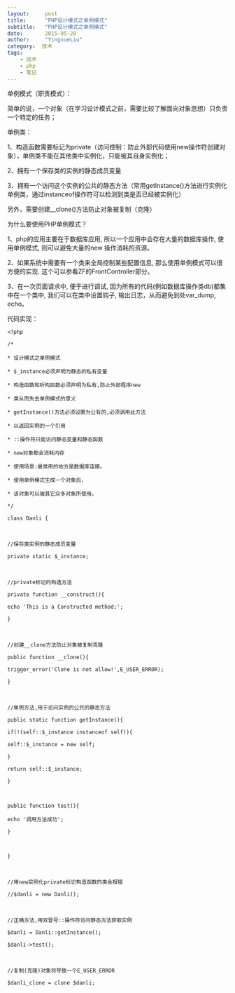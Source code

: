 ```yaml
---
layout:     post
title:      "PHP设计模式之单例模式"
subtitle:   "PHP设计模式之单例模式"
date:       2015-05-28
author:     "YingxueLiu"
category:  技术
tags:
    - 技术
    - php
    - 笔记
---
```


单例模式（职责模式）：

简单的说，一个对象（在学习设计模式之前，需要比较了解面向对象思想）只负责一个特定的任务；
<!-- more -->
单例类：

1、构造函数需要标记为private（访问控制：防止外部代码使用new操作符创建对象），单例类不能在其他类中实例化，只能被其自身实例化；

2、拥有一个保存类的实例的静态成员变量

3、拥有一个访问这个实例的公共的静态方法（常用getInstance()方法进行实例化单例类，通过instanceof操作符可以检测到类是否已经被实例化）

另外，需要创建__clone()方法防止对象被复制（克隆）

为什么要使用PHP单例模式？

1、php的应用主要在于数据库应用, 所以一个应用中会存在大量的数据库操作, 使用单例模式, 则可以避免大量的new 操作消耗的资源。

2、如果系统中需要有一个类来全局控制某些配置信息, 那么使用单例模式可以很方便的实现. 这个可以参看ZF的FrontController部分。

3、在一次页面请求中, 便于进行调试, 因为所有的代码(例如数据库操作类db)都集中在一个类中, 我们可以在类中设置钩子, 输出日志，从而避免到处var_dump, echo。

代码实现：

    <?php

    /*

    * 设计模式之单例模式

    * $_instance必须声明为静态的私有变量

    * 构造函数和析构函数必须声明为私有,防止外部程序new

    * 类从而失去单例模式的意义

    * getInstance()方法必须设置为公有的,必须调用此方法

    * 以返回实例的一个引用

    * ::操作符只能访问静态变量和静态函数

    * new对象都会消耗内存

    * 使用场景:最常用的地方是数据库连接。 

    * 使用单例模式生成一个对象后，

    * 该对象可以被其它众多对象所使用。 

    */

    class Danli {

     

    //保存类实例的静态成员变量

    private static $_instance;

     

    //private标记的构造方法

    private function __construct(){

    echo 'This is a Constructed method;';

    }

     

    //创建__clone方法防止对象被复制克隆

    public function __clone(){

    trigger_error('Clone is not allow!',E_USER_ERROR);

    }

     

    //单例方法,用于访问实例的公共的静态方法

    public static function getInstance(){

    if(!(self::$_instance instanceof self)){

    self::$_instance = new self;

    }

    return self::$_instance;

    }

     

    public function test(){

    echo '调用方法成功';

    }

     

    }

     

    //用new实例化private标记构造函数的类会报错

    //$danli = new Danli();

     

    //正确方法,用双冒号::操作符访问静态方法获取实例

    $danli = Danli::getInstance();

    $danli->test();

     

    //复制(克隆)对象将导致一个E_USER_ERROR

    $danli_clone = clone $danli; 